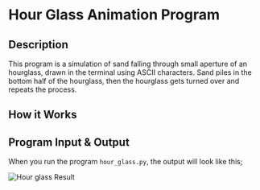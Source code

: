 # Hour Glass Animation Program

## Description

This program is a simulation of sand falling through small aperture of an hourglass, drawn in the terminal using ASCII characters. Sand piles in the bottom half of the hourglass, then the hourglass gets turned over and repeats the process.

## How it Works

## Program Input & Output

When you run the program `hour_glass.py`, the output will look like this;

![Hour glass Result](output/hour-glass-results.gif)